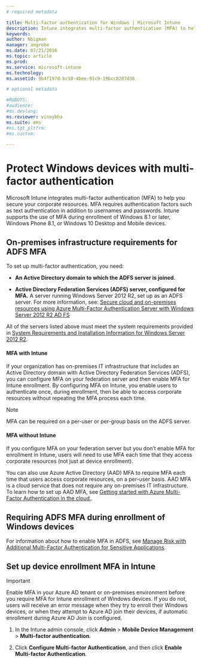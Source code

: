 ```yaml
---
# required metadata

title: Multi-factor authentication for Windows | Microsoft Intune
description: Intune integrates multi-factor authentication (MFA) to help you secure your corporate resources.
keywords:
author: Nbigman
manager: angrobe
ms.date: 07/21/2016
ms.topic: article
ms.prod:
ms.service: microsoft-intune
ms.technology:
ms.assetid: 9b4f197d-bc10-4bee-91c9-19bcc8287d36

# optional metadata

#ROBOTS:
#audience:
#ms.devlang:
ms.reviewer: vinaybha
ms.suite: ems
#ms.tgt_pltfrm:
#ms.custom:

---
```


# Protect Windows devices with multi-factor authentication
Microsoft Intune integrates multi-factor authentication (MFA) to help you secure your corporate resources. MFA requires authentication factors such as text authentication in addition to usernames and passwords. Intune supports the use of MFA during enrollment of Windows 8.1 or later, Windows Phone 8.1, or Windows 10 Desktop and Mobile devices.

## On-premises infrastructure requirements for ADFS MFA
To set up multi-factor authentication, you need:

-   **An Active Directory domain to which the ADFS server is joined.**

-   **Active Directory Federation Services (ADFS) server, configured for MFA.** A server running Windows Server 2012 R2, set up as an ADFS server. For more information, see: [Secure cloud and on-premises resources using Azure Multi-Factor Authentication Server with Windows Server 2012 R2 AD FS](https://azure.microsoft.com/en-us/documentation/articles/multi-factor-authentication-get-started-adfs-w2k12/)

All of the servers listed above must meet the system requirements provided in [System Requirements and Installation Information for Windows Server 2012 R2](http://technet.microsoft.com/library/dn303418.aspx).

#### MFA with Intune
If your organization has on-premises IT infrastructure that includes an Active Directory domain with Active Directory Federation Services (ADFS), you can configure MFA on your federation server and then enable MFA for Intune enrollment. By configuring MFA on Intune, you enable users to authenticate once, during enrollment, then be able to access corporate resources without repeating the MFA process each time.

>[!NOTE]
>MFA can be required on a per-user or per-group basis on the ADFS server.  

#### MFA without Intune
If you configure MFA on your federation server but you don’t enable MFA for enrollment in Intune, users will need to use MFA each time that they access corporate resources (not just at device enrollment).

You can also use Azure Active Directory (AAD) MFA to require MFA each time that users access corporate resources, on a per-user basis. AAD MFA is a cloud service that does not require any on-premises IT infrastructure. To learn how to set up AAD MFA, see [Getting started with Azure Multi-Factor Authentication in the cloud.](https://azure.microsoft.com/en-us/documentation/articles/multi-factor-authentication-get-started-cloud/).

## Requiring ADFS MFA during enrollment of Windows devices
For information about how to enable MFA in ADFS, see [Manage Risk with Additional Multi-Factor Authentication for Sensitive Applications](http://technet.microsoft.com/library/dn280949.aspx).

## Set up device enrollment MFA in Intune
>[!Important]  
>Enable MFA in your Azure AD tenant or on-premises environment before you require MFA for Intune enrollment of Windows devices. If you do not, users will receive an error message when they try to enroll their Windows devices, or when they attempt to Azure AD join their devices, if automatic enrollment during Azure AD Join is configured.

1.  In the Intune admin console, click **Admin** &gt; **Mobile Device Management** &gt; **Multi-factor authentication**.

2.  Click **Configure Multi-factor Authentication**, and then click **Enable Multi-factor Authentication**.

